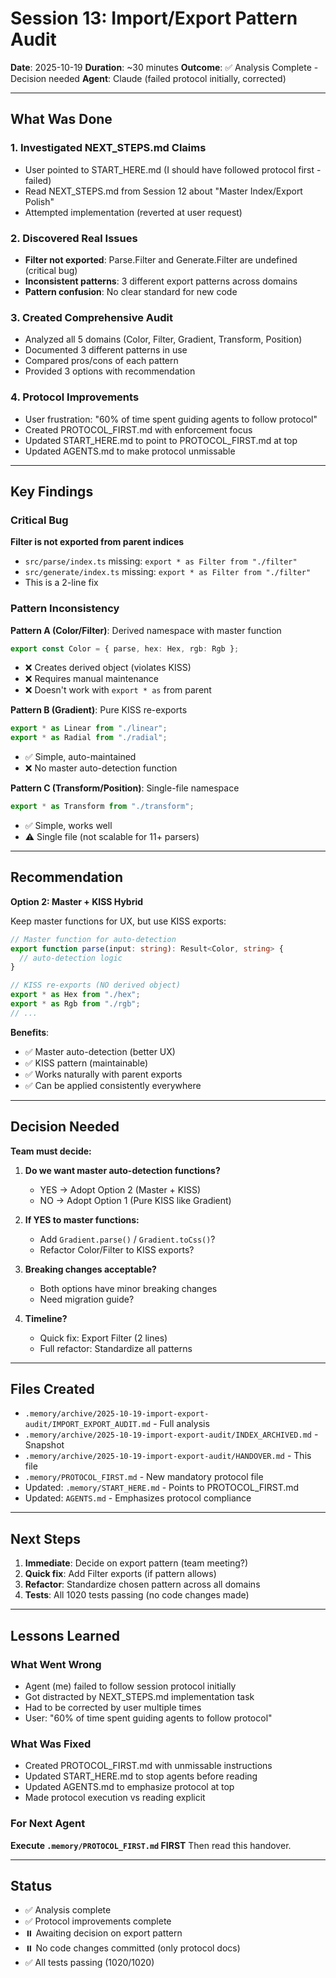 # Session 13: Import/Export Pattern Audit

**Date**: 2025-10-19
**Duration**: ~30 minutes
**Outcome**: ✅ Analysis Complete - Decision needed
**Agent**: Claude (failed protocol initially, corrected)

---

## What Was Done

### 1. Investigated NEXT_STEPS.md Claims
- User pointed to START_HERE.md (I should have followed protocol first - failed)
- Read NEXT_STEPS.md from Session 12 about "Master Index/Export Polish"
- Attempted implementation (reverted at user request)

### 2. Discovered Real Issues
- **Filter not exported**: Parse.Filter and Generate.Filter are undefined (critical bug)
- **Inconsistent patterns**: 3 different export patterns across domains
- **Pattern confusion**: No clear standard for new code

### 3. Created Comprehensive Audit
- Analyzed all 5 domains (Color, Filter, Gradient, Transform, Position)
- Documented 3 different patterns in use
- Compared pros/cons of each pattern
- Provided 3 options with recommendation

### 4. Protocol Improvements
- User frustration: "60% of time spent guiding agents to follow protocol"
- Created PROTOCOL_FIRST.md with enforcement focus
- Updated START_HERE.md to point to PROTOCOL_FIRST.md at top
- Updated AGENTS.md to make protocol unmissable

---

## Key Findings

### Critical Bug
**Filter is not exported from parent indices**
- `src/parse/index.ts` missing: `export * as Filter from "./filter"`
- `src/generate/index.ts` missing: `export * as Filter from "./filter"`
- This is a 2-line fix

### Pattern Inconsistency
**Pattern A (Color/Filter)**: Derived namespace with master function
```typescript
export const Color = { parse, hex: Hex, rgb: Rgb };
```
- ❌ Creates derived object (violates KISS)
- ❌ Requires manual maintenance
- ❌ Doesn't work with `export * as` from parent

**Pattern B (Gradient)**: Pure KISS re-exports
```typescript
export * as Linear from "./linear";
export * as Radial from "./radial";
```
- ✅ Simple, auto-maintained
- ❌ No master auto-detection function

**Pattern C (Transform/Position)**: Single-file namespace
```typescript
export * as Transform from "./transform";
```
- ✅ Simple, works well
- ⚠️ Single file (not scalable for 11+ parsers)

---

## Recommendation

**Option 2: Master + KISS Hybrid**

Keep master functions for UX, but use KISS exports:

```typescript
// Master function for auto-detection
export function parse(input: string): Result<Color, string> {
  // auto-detection logic
}

// KISS re-exports (NO derived object)
export * as Hex from "./hex";
export * as Rgb from "./rgb";
// ...
```

**Benefits**:
- ✅ Master auto-detection (better UX)
- ✅ KISS pattern (maintainable)
- ✅ Works naturally with parent exports
- ✅ Can be applied consistently everywhere

---

## Decision Needed

**Team must decide:**

1. **Do we want master auto-detection functions?**
   - YES → Adopt Option 2 (Master + KISS)
   - NO → Adopt Option 1 (Pure KISS like Gradient)

2. **If YES to master functions:**
   - Add `Gradient.parse()` / `Gradient.toCss()`?
   - Refactor Color/Filter to KISS exports?

3. **Breaking changes acceptable?**
   - Both options have minor breaking changes
   - Need migration guide?

4. **Timeline?**
   - Quick fix: Export Filter (2 lines)
   - Full refactor: Standardize all patterns

---

## Files Created

- `.memory/archive/2025-10-19-import-export-audit/IMPORT_EXPORT_AUDIT.md` - Full analysis
- `.memory/archive/2025-10-19-import-export-audit/INDEX_ARCHIVED.md` - Snapshot
- `.memory/archive/2025-10-19-import-export-audit/HANDOVER.md` - This file
- `.memory/PROTOCOL_FIRST.md` - New mandatory protocol file
- Updated: `.memory/START_HERE.md` - Points to PROTOCOL_FIRST.md
- Updated: `AGENTS.md` - Emphasizes protocol compliance

---

## Next Steps

1. **Immediate**: Decide on export pattern (team meeting?)
2. **Quick fix**: Add Filter exports (if pattern allows)
3. **Refactor**: Standardize chosen pattern across all domains
4. **Tests**: All 1020 tests passing (no code changes made)

---

## Lessons Learned

### What Went Wrong
- Agent (me) failed to follow session protocol initially
- Got distracted by NEXT_STEPS.md implementation task
- Had to be corrected by user multiple times
- User: "60% of time spent guiding agents to follow protocol"

### What Was Fixed
- Created PROTOCOL_FIRST.md with unmissable instructions
- Updated START_HERE.md to stop agents before reading
- Updated AGENTS.md to emphasize protocol at top
- Made protocol execution vs reading explicit

### For Next Agent
**Execute `.memory/PROTOCOL_FIRST.md` FIRST**
Then read this handover.

---

## Status

- ✅ Analysis complete
- ✅ Protocol improvements complete
- ⏸️ Awaiting decision on export pattern
- ⏸️ No code changes committed (only protocol docs)
- ✅ All tests passing (1020/1020)
